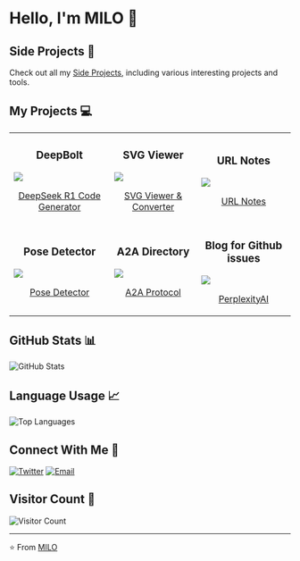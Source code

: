 # Hello, I'm MILO 👋

## Side Projects 🚀

Check out all my [Side Projects](SIDE_PROJECTS.md), including various interesting projects and tools.

## My Projects 💻

<table>
  <tr>
    <td>
      <h3 align="center">DeepBolt</h3>
      <a href="https://github.com/sing1ee/deepseekCoder">
        <img src="https://github-readme-stats.vercel.app/api/pin/?username=sing1ee&repo=deepseekCoder&theme=dark" />
      </a>
      <p align="center"><a href="https://deepbolt.xyz">DeepSeek R1 Code Generator</a></p>
    </td>
    <td>
      <h3 align="center">SVG Viewer</h3>
      <a href="https://github.com/sing1ee/svgviewer">
        <img src="https://github-readme-stats.vercel.app/api/pin/?username=sing1ee&repo=svgviewer&theme=dark" />
      </a>
      <p align="center"><a href="https://svgviewer.app">SVG Viewer & Converter</a></p>
    </td>
    <td>
      <h3 align="center">URL Notes</h3>
      <a href="https://github.com/sing1ee/url-notes">
        <img src="https://github-readme-stats.vercel.app/api/pin/?username=sing1ee&repo=url-notes&theme=dark" />
      </a>
      <p align="center"><a href="https://perplexityai.xyz">URL Notes</a></p>
    </td>
  </tr>
  <tr>
    <td>
      <h3 align="center">Pose Detector</h3>
      <a href="https://github.com/sing1ee/my-pose">
        <img src="https://github-readme-stats.vercel.app/api/pin/?username=sing1ee&repo=my-pose&theme=dark" />
      </a>
      <p align="center"><a href="https://posedetector.com/">Pose Detector</a></p>
    </td>
    <td>
      <h3 align="center">A2A Directory</h3>
      <a href="https://github.com/sing1ee/a2a-directory">
        <img src="https://github-readme-stats.vercel.app/api/pin/?username=sing1ee&repo=a2a-directory&theme=dark" />
      </a>
      <p align="center"><a href="https://a2aprotocol.ai">A2A Protocol</a></p>
    </td>
    <td>
      <h3 align="center">Blog for Github issues</h3>
      <a href="https://github.com/sing1ee/perplexityai">
        <img src="https://github-readme-stats.vercel.app/api/pin/?username=sing1ee&repo=perplexityai&theme=dark" />
      </a>
      <p align="center"><a href="https://perplexityai.xyz/">PerplexityAI</a></p>
    </td>
  </tr>
</table>

## GitHub Stats 📊

<img src="https://github-readme-stats.vercel.app/api?username=sing1ee&show_icons=true&theme=radical" alt="GitHub Stats" />

## Language Usage 📈

<img src="https://github-readme-stats.vercel.app/api/top-langs/?username=sing1ee&layout=compact&theme=radical" alt="Top Languages" />

## Connect With Me 📱

[![Twitter](https://img.shields.io/badge/-Twitter-1DA1F2?style=flat-square&logo=twitter&logoColor=white)](https://x.com/chmilo)
[![Email](https://img.shields.io/badge/-Email-D14836?style=flat-square&logo=gmail&logoColor=white)](mailto:zh.milo@gmail.com)

## Visitor Count 👀

![Visitor Count](https://profile-counter.glitch.me/sing1ee/count.svg)

---

⭐️ From [MILO](https://github.com/sing1ee)

